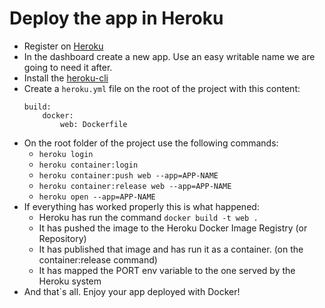 # Deploy the app in Heroku

* Register on [Heroku](https://www.heroku.com/)
* In the dashboard create a new app. Use an easy writable name we are going to need it after.
* Install the [heroku-cli](https://devcenter.heroku.com/articles/heroku-cli)
* Create a `heroku.yml` file on the root of the project with this content:
    ```
    build:
        docker:
            web: Dockerfile
    ```
* On the root folder of the project use the following commands:
    * `heroku login`
    * `heroku container:login`
    * `heroku container:push web --app=APP-NAME`  
    * `heroku container:release web --app=APP-NAME`
    * `heroku open --app=APP-NAME`
* If everything has worked properly this is what happened:
    * Heroku has run the command `docker build -t web .`
    * It has pushed the image to the Heroku Docker Image Registry (or Repository)
    * It has published that image and has run it as a container. (on the container:release command)
    * It has mapped the PORT env variable to the one served by the Heroku system
* And that`s all. Enjoy your app deployed with Docker!